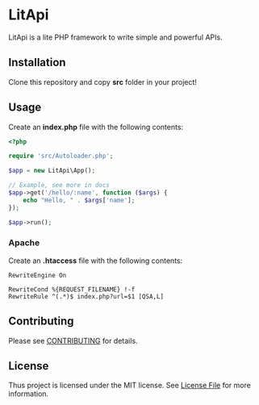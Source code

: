 # LitApi

LitApi is a lite PHP framework to write simple and powerful APIs. 

## Installation

Clone this repository and copy **src** folder in your project! 

## Usage

Create an **index.php** file with the following contents:

```php
<?php

require 'src/Autoloader.php';

$app = new LitApi\App();

// Example, see more in docs
$app->get('/hello/:name', function ($args) {
    echo "Hello, " . $args['name'];
});

$app->run();
```

### Apache

Create an **.htaccess** file with the following contents: 

```
RewriteEngine On

RewriteCond %{REQUEST_FILENAME} !-f
RewriteRule ^(.*)$ index.php?url=$1 [QSA,L]
```

## Contributing

Please see [CONTRIBUTING](CONTRIBUTING.md) for details.

## License

Thus project is licensed under the MIT license. See [License File](LICENSE.md) for more information.

